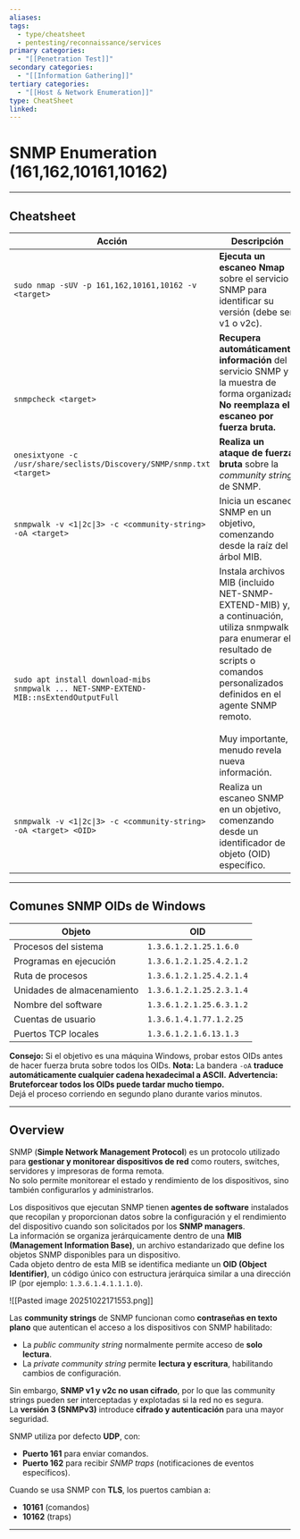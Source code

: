 ```yaml
---
aliases:
tags:
  - type/cheatsheet
  - pentesting/reconnaissance/services
primary categories:
  - "[[Penetration Test]]"
secondary categories:
  - "[[Information Gathering]]"
tertiary categories:
  - "[[Host & Network Enumeration]]"
type: CheatSheet
linked:
---
```

# SNMP Enumeration (161,162,10161,10162)

***

## Cheatsheet

| **Acción**                                                                                               | **Descripción**                                                                                                                                                                                                                                       |
| -------------------------------------------------------------------------------------------------------- | ----------------------------------------------------------------------------------------------------------------------------------------------------------------------------------------------------------------------------------------------------- |
| `sudo nmap -sUV -p 161,162,10161,10162 -v <target>`                                                      | **Ejecuta un escaneo Nmap** sobre el servicio SNMP para identificar su versión (debe ser v1 o v2c).                                                                                                                                                   |
| <br><br><br>`snmpcheck <target>`                                                                         | **Recupera automáticamente información** del servicio SNMP y la muestra de forma organizada. **No reemplaza el escaneo por fuerza bruta.**                                                                                                            |
| `onesixtyone -c /usr/share/seclists/Discovery/SNMP/snmp.txt <target>`                                    | **Realiza un ataque de fuerza bruta** sobre la _community string_ de SNMP.                                                                                                                                                                            |
| `snmpwalk -v <1\|2c\|3> -c <community-string> -oA <target>`                                              | Inicia un escaneo SNMP en un objetivo, comenzando desde la raíz del árbol MIB.                                                                                                                                                                        |
| <br><br><br>`sudo apt install download-mibs`  <br>`snmpwalk ... NET-SNMP-EXTEND-MIB::nsExtendOutputFull` | Instala archivos MIB (incluido NET-SNMP-EXTEND-MIB) y, a continuación, utiliza snmpwalk para enumerar el resultado de scripts o comandos personalizados definidos en el agente SNMP remoto.<br><br>Muy importante, a menudo revela nueva información. |
| `snmpwalk -v <1\|2c\|3> -c <community-string> -oA <target> <OID>`                                        | Realiza un escaneo SNMP en un objetivo, comenzando desde un identificador de objeto (OID) específico.                                                                                                                                                 |

***

## Comunes SNMP OIDs de Windows

|**Objeto**|**OID**|
|---|---|
|Procesos del sistema|`1.3.6.1.2.1.25.1.6.0`|
|Programas en ejecución|`1.3.6.1.2.1.25.4.2.1.2`|
|Ruta de procesos|`1.3.6.1.2.1.25.4.2.1.4`|
|Unidades de almacenamiento|`1.3.6.1.2.1.25.2.3.1.4`|
|Nombre del software|`1.3.6.1.2.1.25.6.3.1.2`|
|Cuentas de usuario|`1.3.6.1.4.1.77.1.2.25`|
|Puertos TCP locales|`1.3.6.1.2.1.6.13.1.3`|

**Consejo:**  Si el objetivo es una máquina Windows, probar estos OIDs antes de hacer fuerza bruta sobre todos los OIDs.
**Nota:**  La bandera `-oA` **traduce automáticamente cualquier cadena hexadecimal a ASCII.**
**Advertencia:**  **Bruteforcear todos los OIDs puede tardar mucho tiempo.**  
Dejá el proceso corriendo en segundo plano durante varios minutos.

***

## Overview

SNMP (**Simple Network Management Protocol**) es un protocolo utilizado para **gestionar y monitorear dispositivos de red** como routers, switches, servidores y impresoras de forma remota.  
No solo permite monitorear el estado y rendimiento de los dispositivos, sino también configurarlos y administrarlos.

Los dispositivos que ejecutan SNMP tienen **agentes de software** instalados que recopilan y proporcionan datos sobre la configuración y el rendimiento del dispositivo cuando son solicitados por los **SNMP managers**.  
La información se organiza jerárquicamente dentro de una **MIB (Management Information Base)**, un archivo estandarizado que define los objetos SNMP disponibles para un dispositivo.  
Cada objeto dentro de esta MIB se identifica mediante un **OID (Object Identifier)**, un código único con estructura jerárquica similar a una dirección IP (por ejemplo: `1.3.6.1.4.1.1.1.0`).

![[Pasted image 20251022171553.png]]



Las **community strings** de SNMP funcionan como **contraseñas en texto plano** que autentican el acceso a los dispositivos con SNMP habilitado:
- La _public community string_ normalmente permite acceso de **solo lectura**.
- La _private community string_ permite **lectura y escritura**, habilitando cambios de configuración.

Sin embargo, **SNMP v1 y v2c no usan cifrado**, por lo que las community strings pueden ser interceptadas y explotadas si la red no es segura.  
La **versión 3 (SNMPv3)** introduce **cifrado y autenticación** para una mayor seguridad.

SNMP utiliza por defecto **UDP**, con:
- **Puerto 161** para enviar comandos.
- **Puerto 162** para recibir _SNMP traps_ (notificaciones de eventos específicos).

Cuando se usa SNMP con **TLS**, los puertos cambian a:
- **10161** (comandos)
- **10162** (traps)

---
